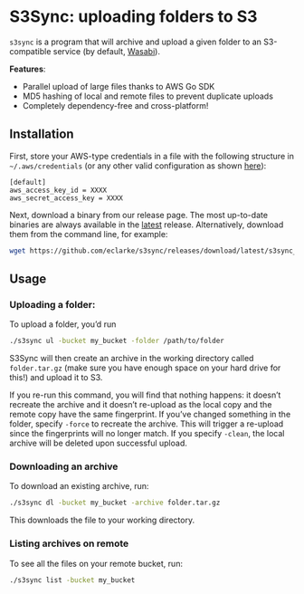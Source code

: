 # S3Sync: uploading folders to S3

`s3sync` is a program that will archive and upload a given folder to an S3-compatible service (by default, [Wasabi](https://wasabisys.com)). 

**Features**:
* Parallel upload of large files thanks to AWS Go SDK
* MD5 hashing of local and remote files to prevent duplicate uploads
* Completely dependency-free and cross-platform!

## Installation
First, store your AWS-type credentials in a file with the following structure in `~/.aws/credentials` (or any other valid configuration as shown [here](https://docs.aws.amazon.com/sdk-for-go/v1/developer-guide/configuring-sdk.html#specifying-credentials)):

```
[default]
aws_access_key_id = XXXX
aws_secret_access_key = XXXX
```

Next, download a binary from our release page. The most up-to-date binaries are always available in the [latest](https://github.com/eclarke/s3sync/releases/tag/latest) release. Alternatively, download them from the command line, for example: 

```sh
wget https://github.com/eclarke/s3sync/releases/download/latest/s3sync_linux_amd64 
```

## Usage

### Uploading a folder:

To upload a folder, you’d run
```sh
./s3sync ul -bucket my_bucket -folder /path/to/folder
```

S3Sync will then create an archive in the working directory called `folder.tar.gz` (make sure you have enough space on your hard drive for this!) and upload it to S3. 

If you re-run this command, you will find that nothing happens: it doesn’t recreate the archive and it doesn’t re-upload as the local copy and the remote copy have the same fingerprint. If you’ve changed something in the folder, specify `-force` to recreate the archive. This will trigger a re-upload since the fingerprints will no longer match. If you specify `-clean`, the local archive will be deleted upon successful upload.

### Downloading an archive

To download an existing archive, run:
```sh
./s3sync dl -bucket my_bucket -archive folder.tar.gz
```

This downloads the file to your working directory.

### Listing archives on remote

To see all the files on your remote bucket, run:
```sh
./s3sync list -bucket my_bucket
``` 
